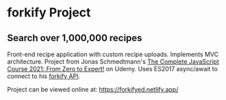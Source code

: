 # forkify Project

## Search over 1,000,000 recipes

Front-end recipe application with custom recipe uploads. Implements MVC architecture. Project from Jonas Schmedtmann's [The Complete JavaScript Course 2021: From Zero to Expert!](https://www.udemy.com/course/the-complete-javascript-course/) on Udemy. Uses ES2017 async/await to connect to his [forkify API](https://forkify-api.herokuapp.com/v2).

Project can be viewed online at: https://forkifyed.netlify.app/
